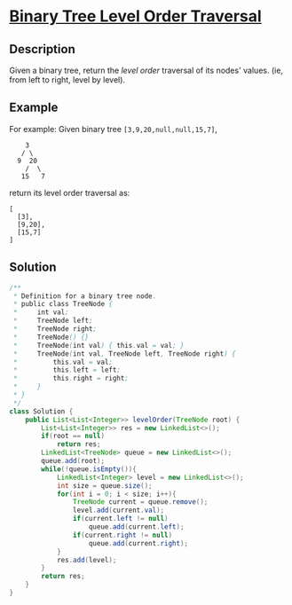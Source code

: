 # [Binary Tree Level Order Traversal](https://leetcode.com/problems/binary-tree-level-order-traversal/)

## Description

Given a binary tree, return the *level order* traversal of its nodes' values. (ie, from left to right, level by level).

## Example

For example:
Given binary tree `[3,9,20,null,null,15,7]`,

```
    3
   / \
  9  20
    /  \
   15   7
```



return its level order traversal as:

```
[
  [3],
  [9,20],
  [15,7]
]
```

## Solution

```java
/**
 * Definition for a binary tree node.
 * public class TreeNode {
 *     int val;
 *     TreeNode left;
 *     TreeNode right;
 *     TreeNode() {}
 *     TreeNode(int val) { this.val = val; }
 *     TreeNode(int val, TreeNode left, TreeNode right) {
 *         this.val = val;
 *         this.left = left;
 *         this.right = right;
 *     }
 * }
 */
class Solution {
    public List<List<Integer>> levelOrder(TreeNode root) {
        List<List<Integer>> res = new LinkedList<>();
        if(root == null)
            return res;
        LinkedList<TreeNode> queue = new LinkedList<>();
        queue.add(root);
        while(!queue.isEmpty()){
            LinkedList<Integer> level = new LinkedList<>();
            int size = queue.size();
            for(int i = 0; i < size; i++){
                TreeNode current = queue.remove();
                level.add(current.val);
                if(current.left != null)
                    queue.add(current.left);
                if(current.right != null)
                    queue.add(current.right);
            }
            res.add(level);
        }
        return res;
    }
}
```

